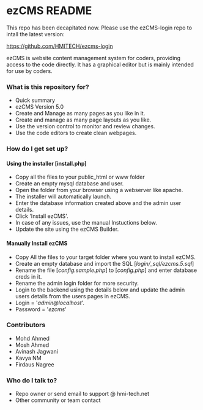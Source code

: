 # ezCMS README #

This repo has been decapitated now.
Please use the ezCMS-login repo to intall the latest version:

https://github.com/HMITECH/ezcms-login

ezCMS is website content management system for coders, providing access to the code directly. 
It has a graphical editor but is mainly intended for use by coders.

### What is this repository for? ###

* Quick summary
* ezCMS Version 5.0
* Create and Manage as many pages as you like in it.
* Create and manage as many page layouts as you like.
* Use the version control to monitor and review changes.
* Use the code editors to create clean webpages.

### How do I get set up? ###

#### Using the installer [install.php] ####

* Copy all the files to your public_html or www folder
* Create an empty mysql database and user.
* Open the folder from your browser using a webserver like apache.
* The installer will automatically launch.
* Enter the database information created above and the admin user details.
* Click 'Install ezCMS'.
* In case of any issues, use the manual Instuctions below.
* Update the site using the ezCMS Builder.

#### Manually Install ezCMS ####

* Copy All the files to your target folder where you want to install ezCMS.
* Create an empty database and import the SQL [*login/_sql/ezcms.5.sql*]
* Rename the file [*config.sample.php*] to [*config.php*] and enter database creds in it.
* Rename the admin login folder for more security.
* Login to the backend using the details below and update the admin users details from the users pages in ezCMS.
* Login = '*admin@localhost*'.
* Password = '*ezcms*'

### Contributors ###

* Mohd Ahmed
* Mosh Ahmed
* Avinash Jagwani
* Kavya NM
* Firdaus Nagree

### Who do I talk to? ###

* Repo owner or send email to support @ hmi-tech.net
* Other community or team contact
